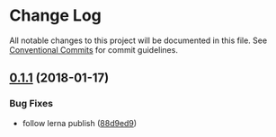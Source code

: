 # Change Log

All notable changes to this project will be documented in this file.
See [Conventional Commits](https://conventionalcommits.org) for commit guidelines.

<a name="0.1.1"></a>
## [0.1.1](https://github.com/ngrx-utils/ngrx-utils/compare/v0.1.2...v0.1.1) (2018-01-17)


### Bug Fixes

* follow lerna publish ([88d9ed9](https://github.com/ngrx-utils/ngrx-utils/commit/88d9ed9))

